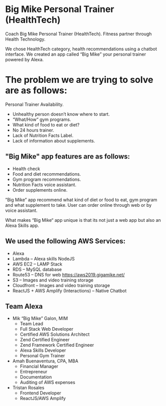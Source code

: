 ﻿# Big Mike Personal Trainer (HealthTech)

Coach Big Mike Personal Trainer (HealthTech). Fitness partner through Health Technology.

We chose HealthTech category, health recommendations using a chatbot interface. We created an app called “Big Mike” your personal trainer powered by Alexa.

# The problem we are trying to solve are as follows:

Personal Trainer Availability.

 - Unhealthy person doesn’t know where to start. 
 - “What/How“ gym programs. 
 - What kind of food to eat or diet? 
 - No 24 hours trainer.
 - Lack of Nutrition Facts Label. 
 - Lack of information about supplements.

## "Big Mike" app features are as follows:

 - Health check
 - Food and diet recommendations.
 - Gym program recommendations.
 - Nutrition Facts voice assistant.
 - Order supplements online.

”Big Mike” app recommend what kind of diet or food to eat, gym program and what supplement to take. User can order online through web or by voice assistant.

What makes “Big Mike“ app unique is that its not just a web app but also an Alexa Skills app.

## We used the following AWS Services:

 - Alexa
 - Lambda – Alexa skills NodeJS
 - AWS EC2 – LAMP Stack
 - RDS – MySQL database
 - Route53 – DNS for web https://aws2019.gigamike.net/
 - S3 – Images and video training storage
 - Cloudfront – Images and video training storage
 - ReactJS + AWS Amplify (Interactions) – Native Chatbot

## Team Alexa

 - Mik “Big Mike” Galon, MIM
	 - Team Lead
	 - Full Stack Web Developer
	 - Certified AWS Solutions Architect
	 - Zend Certified Engineer
	 - Zend Framework Certified Engineer
	 - Alexa Skills Developer
	 - Personal Gym Trainer
 - Amah Buenaventura, CPA, MBA
	 - Financial Manager
	 - Entrepreneur
	 - Documentation
	 - Auditing of AWS expenses
 - Tristan Rosales
	 - Frontend Developer
	 - ReactJS/AWS Amplify
